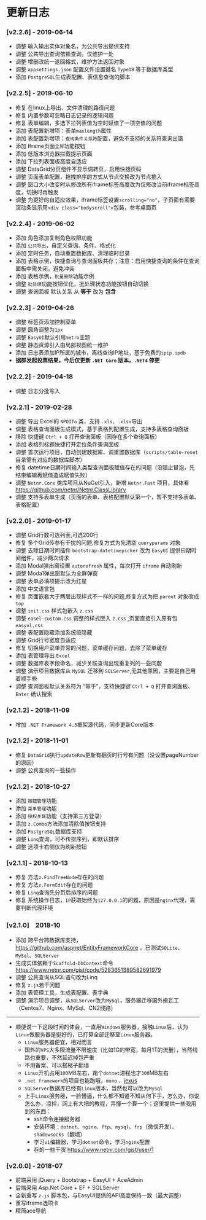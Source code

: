 # 更新日志

### [v2.2.6] - 2019-06-14
- 调整 输入输出实体对象名，为公共导出提供支持
- 调整 公共导出查询依赖查询，仅维护一处
- 调整 增删改统一返回格式，维护方法返回对象
- 调整 `appsettings.json` 配置文件设置键名 `TypeDB` 等于数据库类型
- 添加 `PostgreSQL`生成表配置、表信息查询的脚本

### [v2.2.5] - 2019-06-10
- 修复 在linux上导出、文件清理的路径问题
- 修复 内置参数可忽略日志记录的逻辑问题
- 修复 表单编辑，多选下拉列表值为空时赋值了一项空值的问题
- 添加 表配置新增项：表单`maxlength`属性
- 添加 表配置新增项：`查询条件关系符`配置，避免不支持的关系符查询出错
- 添加 Iframe页面`全屏`功能按钮
- 添加 低版本浏览器拦截提示页面
- 添加 下拉列表面板高度自适应
- 调整 DataGrid分页组件不显示调转页，启用快捷页码
- 调整 页面表单配置，拖拽排序的方式从节点交换改为节点插入
- 调整 窗口大小改变时从修改所有iframe标签高度改为仅修改当前iframe标签高度，切换时再触发
- 调整 为更好的自适应效果，iframe标签设置`scrolling="no"`，子页面有需要滚动条显示用`<div class="bodyscroll">`包装，参考桌面页

### [v2.2.4] - 2019-06-02
- 添加 角色添加复制角色权限功能
- 添加 `公共导出`，自定义查询、条件、格式化
- 添加 定时任务，自动重置数据库、清理临时目录
- 添加 表格示例，快捷查询与查询面板共存；注意：启用快捷查询的条件在查询面板中需关闭，避免冲突
- 添加 表格示例，`批量删除`功能示例
- 调整  `批处理`功能按钮优化，批处理状态功能按钮自动切换
- 调整 查询面板 默认关系 从  **等于**  改为  **包含**

### [v2.2.3] - 2019-04-26
- 调整 标签页添加控制菜单
- 调整 圆角调整为`1px`
- 调整 `EasyUI`默认引用`metro`主题
- 调整 静态资源引入由局部视图统一维护
- 添加 日志表添加IP所属的城市，离线查询IP地址，基于免费的`ipip.ipdb`
-  **据群发起投票结果，今后仅更新 `.NET Core` 版本，`.NET4` 停更** 

### [v2.2.2] - 2019-04-18
- 调整 日志分批写入

### [v2.2.1] - 2019-02-28
- 调整 导出 Excel的 `NPOITo` 类，支持 `.xls`、`.xlsx`导出
- 调整 表格查询面板生成模式，基于表格列配置生成，支持多表格查询面板
- 移除 快捷键 `Ctrl + Q` 打开查询面板（因存在多个查询面板）
- 添加 表格列标题快捷打开定位条件查询面板
- 调整 首次运行项目，自动创建数据库、调重置数据库（`scripts/table-reset` 目录需有对应的数据库脚本）
- 修复 datetime日期时间输入类型查询面板赋值存在的问题（没阻止冒泡，先结束编辑再赋值造成赋值失败）
- 调整 `Netnr.Core` 类库项目从NuGet引入，新增 `Netnr.Fast` 项目，具体看 https://github.com/netnr/Netnr.ClassLibrary
- 调整 支持多表单生成（页面的表单、表格配置默认第一个，暂不支持多表单、表格配置）

### [v2.2.0] - 2019-01-17
- 调整 Grid行数可选列表,可选200行
- 修复 多个Grid传参有干扰的问题,修复方式为先清空 `queryparams` 对象
- 调整 去除日期时间插件 `bootstrap-datetimepicker`  改为 `EasyUI` 提供曰期时间组件，减少两次请求
- 添加 Modal弹出窗设置 `autorefresh` 属性，每次打开 `iframe` 自动刷新
- 调整 Moda1弹出窗默认为全屏弹窗
- 调整 表单必填项提示改为红星
- 添加 中文语言包
- 修复 页面嵌套大于两层出现样式不一样的问题,修复方式为把 `parent` 对象改成 `top`
- 调整 `init.css` 样式包嵌入 `z.css`
- 调整 `easel-custom.css` 调整的样式嵌入 `z.css` ,页面直接引入原有包 `easyul.css`
- 调整 表配置隐藏添加系统级隐藏
- 调整 Grid行号宽度自适应
- 修复 切换用户菜单异常的问题，菜单缓存问题，去除了菜单缓存
- 添加 表管理导出 `Excel` 
- 调整 数据库表字段命名，减少关联查询出现重复列的一些问题
- 调整 演示项目数据库从 `MySQL` 迁移到 `SQLServer`,无其他原因，主要是自己用着顺手些
- 调整 查询面板默认关系符为 “等于”，支持快捷键 `Ctrl + Q` 打开查询面板、 `Enter` 确认搜索

### [v2.1.2] - 2018-11-09
- 增加 `.NET Framework 4.5`框架源代码，同步更新Core版本

### [v2.1.2] - 2018-11-01
- 修复 `DataGrid`执行`updateRow`更新有翻页时行号有问题（没设置pageNumber的原因）
- 调整 公共查询的一些操作

### [v2.1.2] - 2018-10-27
- 添加 `按钮管理`功能
- 添加 `菜单管理`功能
- 添加 `授权关联`功能（支持第三方登录）
- 添加 `z.Combo`方法添加清除值按钮支持
- 添加 `PostgreSQL`数据库支持
- 调整 `Linq`查询，可不传排序列，即默认排序
- 调整 选项卡右侧仅为刷新按钮

### [v2.1.1] - 2018-10-13
- 修复 方法`z.FindTreeNode`存在的问题
- 修复 方法`z.FormEdit`存在的问题
- 修复 `Linq`查询先分页后排序的问题
- 修复 系统操作日志，`IP`获取始终为`127.0.0.1`的问题，原因是`nginx`代理，需要判断代理环境

### [v2.1.0]　2018-10
- 添加 跨平台跨数据库支持，<https://github.com/aspnet/EntityFrameworkCore> ，已测试`SQLite`、`MySql`、`SQLServer`
- 生成实体依赖于`Scaffold-DbContext`命令 <https://www.netnr.com/gist/code/5283651389582691979>
- 调整 公共查询从SQL语句改为Linq
- 修复 `z.js`若干问题
- 添加 表管理工具，生成表配置、表字典
- 调整 演示项目调整，从`SQLServer`改为`MySql`，服务器迁移国外搬瓦工（Centos7、Nginx、MySql、CN2线路）
---
- 顺便说一下这段时间的体会，一直用`Windows`服务器，接触`Linux`后，认为`Linux`做服务器是挺好的，已打算全部迁移至`Linux`服务器。
  -  `Linux`服务器便宜，相对而言
  - 国外的`VPS`大多限流量不限速度（比如1G的带宽，每月1T的流量），当然线路也重要，不然延迟掉包严重
  - 不用备案、可以搭梯子翻墙
  - `Linux`开机占用`100`MB左右，跑个`dotnet`进程也才`300`MB左右
  - `.net framework`的项目也能跑哦，`mono` 、[jexus](https://www.jexus.org/)
  - `SQLServer`数据库已经有`Linux`版本，当然也可以改为`MySql`
  - 上手`Linux`服务器，一脸懵逼，什么都不知道不知从何下手，怎么办，你说怎么办，凉拌，网上有大把的教程，弄懂一个算一个；这里提供一些我用到的东西：
    - ssh命令连接服务器
    - 安装环境：`dotnet`、`nginx`、`ftp`、`mysql`、`frp`（微信开发）、`shadowsocks`（翻墙）
    - 学习`vi`编辑器，学习`dotnet`命令，学习`nginx`配置
    - 存的一些干货 <https://www.netnr.com/gist/user/1>

### [v2.0.0] - 2018-07
- 前端采用 jQuery + Bootstrap + EasyUI + AceAdmin
- 后端采用 Asp.Net Core + EF + SQLServer
- 全新重写 `z.js` 脚本包，与EasyUI提供的API高度保持一致（最大调整）
- 重写iframe选项卡
- 精简ace导航